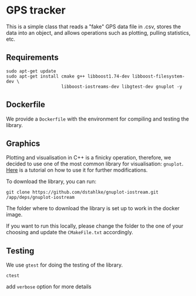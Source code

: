 # GPS tracker
This is a simple class that reads a "fake" GPS data file in .csv, stores the data into an object, and allows operations such as plotting, pulling statistics, etc.

## Requirements
```
sudo apt-get update
sudo apt-get install cmake g++ libboost1.74-dev libboost-filesystem-dev \
                     libboost-iostreams-dev libgtest-dev gnuplot -y
```

## Dockerfile
We provide a `Dockerfile` with the environment for compiling and testing the library.

## Graphics
Plotting and visualisation in C++ is a finicky operation, therefore, we decided to use one of the most common library for visualisation: `gnuplot`. [Here](http://stahlke.org/dan/gnuplot-iostream/) is a tutorial on how to use it for further modifications.

To download the library, you can run:
```
git clone https://github.com/dstahlke/gnuplot-iostream.git /app/deps/gnuplot-iostream
```

The folder where to download the library is set up to work in the docker image. 

If you want to run this locally, please change the folder to the one of your choosing and update the `CMakeFile.txt` accordingly.

## Testing
We use `gtest` for doing the testing of the library.

```
ctest
```
add `verbose` option for more details
